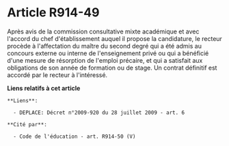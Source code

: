 # Article R914-49

Après avis de la commission consultative mixte académique et avec l'accord du  chef d'établissement auquel il propose la
candidature, le recteur procède à  l'affectation du maître du second degré qui a été admis au concours externe ou  interne de
l'enseignement privé ou qui a bénéficié d'une mesure de résorption de  l'emploi précaire, et qui a satisfait aux obligations
de son année de formation  ou de stage. Un contrat définitif est accordé par le recteur à l'intéressé.

**Liens relatifs à cet article**

	**Liens**:

	  - DEPLACE: Décret n°2009-920 du 28 juillet 2009 - art. 6

	**Cité par**:

	  - Code de l'éducation - art. R914-50 (V)
